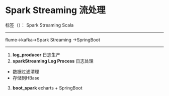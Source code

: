 # Spark Streaming 流处理

标签（）：  Spark Streaming Scala

---
flume->kafka->Spark Streaming ->SpringBoot

----------


1. **log_producer** 日志生产
2. **sparkStreaming Log Process** 日志处理
 - 数据过滤清理
 - 存储到HBase
 
3. **boot_spark** echarts + SpringBoot
